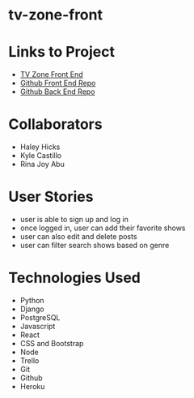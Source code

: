 # tv-zone-front

# Links to Project

- [TV Zone Front End](https://tv-zone.herokuapp.com/)
- [Github Front End Repo](https://github.com/rinajabu/tv-zone-front)
- [Github Back End Repo](https://github.com/kcastillo90/tv-zone-back)

# Collaborators
- Haley Hicks
- Kyle Castillo
- Rina Joy Abu

# User Stories
- user is able to sign up and log in
- once logged in, user can add their favorite shows
- user can also edit and delete posts
- user can filter search shows based on genre

# Technologies Used
- Python
- Django
- PostgreSQL
- Javascript
- React
- CSS and Bootstrap
- Node
- Trello
- Git
- Github
- Heroku